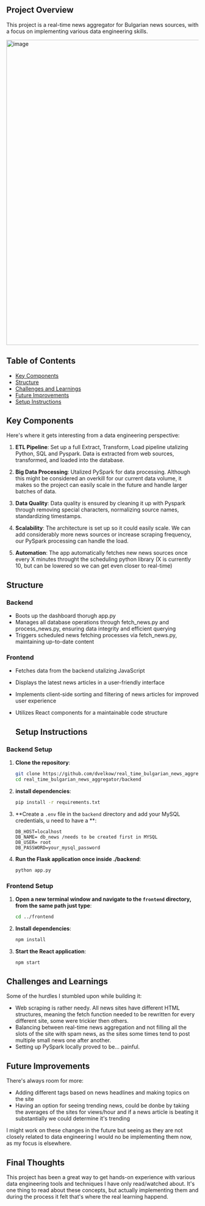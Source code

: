 ## Project Overview

This project is a real-time news aggregator for Bulgarian news sources, with a focus on implementing various data engineering skills.

<img src="https://github.com/dvelkow/real_time_bulgarian_news_aggregator/assets/71397644/5a858c6e-4688-4ee8-a086-0b36ee0b6b94" alt="image" width="800"/>

 
## Table of Contents
- [Key Components](#Key-Components)
- [Structure](#Structure)
- [Challenges and Learnings](#Challenges-and-Learnings)
- [Future Improvements](#Future-Improvements)
- [Setup Instructions](#Setup-Instructions)

## Key Components

Here's where it gets interesting from a data engineering perspective:

1. **ETL Pipeline**: Set up a full Extract, Transform, Load pipeline utalizing Python, SQL and Pyspark. Data is extracted from web sources, transformed, and loaded into the database.

2. **Big Data Processing**: Utalized PySpark for data processing. Although this might be considered an overkill for our current data volume, it makes so the project can easily scale in the future and handle larger batches of data.

3. **Data Quality**: Data quality is ensured by cleaning it up with Pyspark through removing special characters, normalizing source names, standardizing timestamps.

4. **Scalability**: The architecture is set up so it could easily scale. We can add considerably more news sources or increase scraping frequency, our PySpark processing can handle the load.

5. **Automation**: The app automatically fetches new news sources once every X minutes throught the scheduling python library (X is currently 10, but can be lowered so we can get even closer to real-time)

## Structure

### Backend
- Boots up the dashboard thorugh app.py
- Manages all database operations through fetch_news.py and process_news.py, ensuring data integrity and efficient querying
- Triggers scheduled news fetching processes via fetch_news.py, maintaining up-to-date content
  
### Frontend 
- Fetches data from the backend utalizing JavaScript 
- Displays the latest news articles in a user-friendly interface
- Implements client-side sorting and filtering of news articles for improved user experience
- Utilizes React components for a maintainable code structure

  ## Setup Instructions

### Backend Setup

1. **Clone the repository**:

    ```sh
    git clone https://github.com/dvelkow/real_time_bulgarian_news_aggregator.git
    cd real_time_bulgarian_news_aggregator/backend
    ```

2. **install dependencies**:

    ```sh
    pip install -r requirements.txt
    ```

3. **Create a `.env` file in the `backend` directory and add your MySQL credentials, u need to have a **:

    ```env
    DB_HOST=localhost
    DB_NAME= db_news /needs to be created first in MYSQL 
    DB_USER= root
    DB_PASSWORD=your_mysql_password
    ```

4. **Run the Flask application once inside ./backend**:

    ```sh
    python app.py
    ```

### Frontend Setup

1. **Open a new terminal window and navigate to the `frontend` directory, from the same path just type**:

    ```sh
    cd ../frontend
    ```

2. **Install dependencies**:

    ```sh
    npm install
    ```

3. **Start the React application**:

    ```sh
    npm start
    ```

## Challenges and Learnings

Some of the hurdles I stumbled upon while building it:

- Web scraping is rather needy. All news sites have different HTML structures, meaning the fetch function needed to be rewritten for every different site, some were trickier then others. 
- Balancing between real-time news aggregation and not filling all the slots of the site with spam news, as the sites some times tend to post multiple small news one after another.
- Setting up PySpark locally proved to be... painful.


## Future Improvements

There's always room for more:

- Adding different tags based on news headlines and making topics on the site
- Having an option for seeing trending news, could be donbe by taking the averages of the sites for views/hour and if a news article is beating it substantially we could determine it's trending

I might work on these changes in the future but seeing as they are not closely related to data engineering I would no be implementing them now, as my focus is elsewhere. 

## Final Thoughts

This project has been a great way to get hands-on experience with various data engineering tools and techniques I have only read/watched about. It's one thing to read about these concepts, but actually implementing them and during the process it felt that's where the real learning happend.
